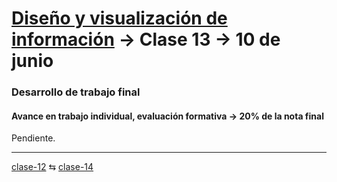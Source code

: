# [Diseño y visualización de información](https://github.com/profesorfaco/aud5v027-2025) → Clase 13 → 10 de junio

### Desarrollo de trabajo final

#### Avance en trabajo individual, evaluación formativa → 20% de la nota final

Pendiente.
_ _ _ _ 

[clase-12](https://github.com/profesorfaco/aud5v027-2025/blob/main/clase-12/README.md) ⇆ [clase-14](https://github.com/profesorfaco/aud5v027-2025/blob/main/clase-14/README.md)
